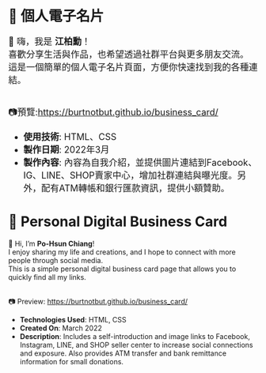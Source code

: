 <h1>💼 個人電子名片</h1>
<span style="font-size:18px;">
👋 嗨，我是 <b>江柏勳</b>！<br>
喜歡分享生活與作品，也希望透過社群平台與更多朋友交流。<br>
這是一個簡單的個人電子名片頁面，方便你快速找到我的各種連結。<br>
<br>

📷預覽:https://burtnotbut.github.io/business_card/<br>
- **使用技術**: HTML、CSS<br>
- **製作日期**: 2022年3月<br>
- **製作內容**: 內容為自我介紹，並提供圖片連結到Facebook、IG、LINE、SHOP賣家中心，增加社群連結與曝光度。另外，配有ATM轉帳和銀行匯款資訊，提供小額贊助。<br>
</span>

<h1>💼 Personal Digital Business Card</h1>
👋 Hi, I’m <b>Po-Hsun Chiang</b>!<br>
I enjoy sharing my life and creations, and I hope to connect with more people through social media.<br>
This is a simple personal digital business card page that allows you to quickly find all my links.<br>
<br>

📷 Preview: <a href="https://burtnotbut.github.io/business_card/" target="_blank">https://burtnotbut.github.io/business_card/</a><br>
- <b>Technologies Used</b>: HTML, CSS<br>
- <b>Created On</b>: March 2022<br>
- <b>Description</b>: Includes a self-introduction and image links to Facebook, Instagram, LINE, and SHOP seller center to increase social connections and exposure. Also provides ATM transfer and bank remittance information for small donations.<br>
</span>